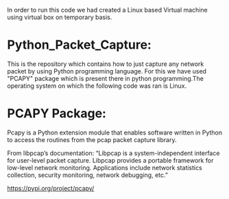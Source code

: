 In order to run this code we had created a Linux based Virtual machine using virtual box on temporary basis.



# Python_Packet_Capture:

This is the repository which contains how to just capture any network packet by using Python programming language.
For this we have used "PCAPY" package which is present there in python programming.The operating system on which the
following code was ran is Linux.

# PCAPY Package:

Pcapy is a Python extension module that enables software written in Python to access the routines from the pcap packet capture library.

From libpcap’s documentation: “Libpcap is a system-independent interface for user-level packet capture. Libpcap provides a portable framework for low-level network monitoring. Applications include network statistics collection, security monitoring, network debugging, etc.”

https://pypi.org/project/pcapy/




